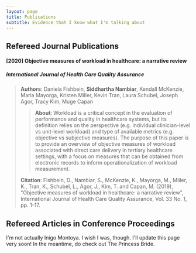 ```yaml
---
layout: page
title: Publications
subtitle: Evidence that I know what I'm talking about
---
```


## Refereed Journal Publications

#### [2020] Objective measures of workload in healthcare: a narrative review
##### International Journal of Health Care Quality Assurance
> **Authors**: Daniela Fishbein, **Siddhartha Nambiar**, Kendall McKenzie, Maria Mayorga, Kristen Miller, Kevin Tran, Laura Schubel, Joseph Agor, Tracy Kim, Muge Capan
>
>> **About**: Workload is a critical concept in the evaluation of performance and quality in healthcare systems, but its definition relies on the perspective (e.g. individual clinician-level vs unit-level workload) and type of available metrics (e.g. objective vs subjective measures). The purpose of this paper is to provide an overview of objective measures of workload associated with direct care delivery in tertiary healthcare settings, with a focus on measures that can be obtained from electronic records to inform operationalization of workload measurement.
>
> **Citation**: Fishbein, D., Nambiar, S., McKenzie, K., Mayorga, M., Miller, K., Tran, K., Schubel, L., Agor, J., Kim, T. and Capan, M. (2019), "Objective measures of workload in healthcare: a narrative review", International Journal of Health Care Quality Assurance, Vol. 33 No. 1, pp. 1-17.

## Refereed Articles in Conference Proceedings

I'm not actually Inigo Montoya. I wish I was, though. I'll update this page very soon! In the meantime, do check out The Princess Bride. 